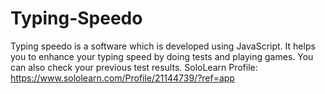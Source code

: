 # Typing-Speedo
Typing speedo is a software which is developed using JavaScript. It helps you to enhance your typing speed by doing tests and playing games. You can also check your previous test results. 
SoloLearn Profile: https://www.sololearn.com/Profile/21144739/?ref=app
